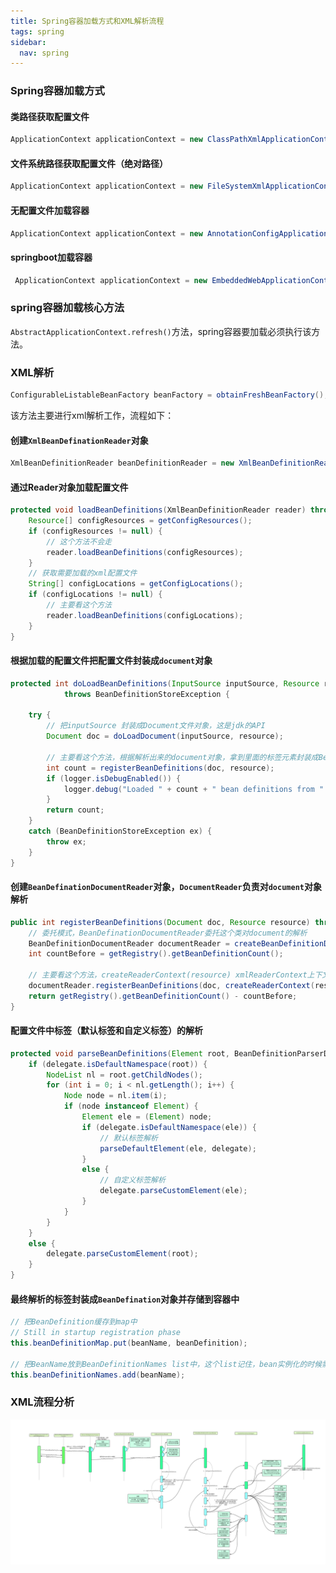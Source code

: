 ```yaml
---
title: Spring容器加载方式和XML解析流程
tags: spring
sidebar:
  nav: spring
---
```


### Spring容器加载方式

#### 类路径获取配置文件

```java
ApplicationContext applicationContext = new ClassPathXmlApplicationContext("spring.xml");
```

#### 文件系统路径获取配置文件（绝对路径）

```java
ApplicationContext applicationContext = new FileSystemXmlApplicationContext("");
```

#### 无配置文件加载容器

```java
ApplicationContext applicationContext = new AnnotationConfigApplicationContext("com.gaochaojin");
```

#### springboot加载容器

```java
 ApplicationContext applicationContext = new EmbeddedWebApplicationContext();
```

### spring容器加载核心方法

`AbstractApplicationContext.refresh()`方法，spring容器要加载必须执行该方法。

### XML解析

```java
ConfigurableListableBeanFactory beanFactory = obtainFreshBeanFactory();
```

该方法主要进行xml解析工作，流程如下：

#### 创建`XmlBeanDefinationReader`对象

```java
XmlBeanDefinitionReader beanDefinitionReader = new XmlBeanDefinitionReader(beanFactory);
```

#### 通过Reader对象加载配置文件

```java
protected void loadBeanDefinitions(XmlBeanDefinitionReader reader) throws BeansException, IOException {
    Resource[] configResources = getConfigResources();
    if (configResources != null) {
        // 这个方法不会走
        reader.loadBeanDefinitions(configResources);
    }
    // 获取需要加载的xml配置文件
    String[] configLocations = getConfigLocations();
    if (configLocations != null) {
        // 主要看这个方法
        reader.loadBeanDefinitions(configLocations);
    }
}
```

#### 根据加载的配置文件把配置文件封装成`document`对象

```java
protected int doLoadBeanDefinitions(InputSource inputSource, Resource resource)
			throws BeanDefinitionStoreException {

    try {
        // 把inputSource 封装成Document文件对象，这是jdk的API
        Document doc = doLoadDocument(inputSource, resource);

        // 主要看这个方法，根据解析出来的document对象，拿到里面的标签元素封装成BeanDefination
        int count = registerBeanDefinitions(doc, resource);
        if (logger.isDebugEnabled()) {
            logger.debug("Loaded " + count + " bean definitions from " + resource);
        }
        return count;
    }
    catch (BeanDefinitionStoreException ex) {
        throw ex;
    }
}	
```

#### 创建`BeanDefinationDocumentReader`对象，`DocumentReader`负责对`document`对象解析

```java
public int registerBeanDefinitions(Document doc, Resource resource) throws BeanDefinitionStoreException {
    // 委托模式，BeanDefinationDocumentReader委托这个类对document的解析
    BeanDefinitionDocumentReader documentReader = createBeanDefinitionDocumentReader();
    int countBefore = getRegistry().getBeanDefinitionCount();

    // 主要看这个方法，createReaderContext(resource) xmlReaderContext上下文，封装了XmlBeanDefinationReader
    documentReader.registerBeanDefinitions(doc, createReaderContext(resource));
    return getRegistry().getBeanDefinitionCount() - countBefore;
}
```

#### 配置文件中标签（默认标签和自定义标签）的解析

```java
protected void parseBeanDefinitions(Element root, BeanDefinitionParserDelegate delegate) {
    if (delegate.isDefaultNamespace(root)) {
        NodeList nl = root.getChildNodes();
        for (int i = 0; i < nl.getLength(); i++) {
            Node node = nl.item(i);
            if (node instanceof Element) {
                Element ele = (Element) node;
                if (delegate.isDefaultNamespace(ele)) {
                    // 默认标签解析
                    parseDefaultElement(ele, delegate);
                }
                else {
                    // 自定义标签解析
                    delegate.parseCustomElement(ele);
                }
            }
        }
    }
    else {
        delegate.parseCustomElement(root);
    }
}
```

#### 最终解析的标签封装成`BeanDefination`对象并存储到容器中

```java
// 把BeanDefinition缓存到map中
// Still in startup registration phase
this.beanDefinitionMap.put(beanName, beanDefinition);

// 把BeanName放到BeanDefinitionNames list中，这个list记住，bean实例化的时候需要用到
this.beanDefinitionNames.add(beanName);
```

### XML流程分析

![XML流程分析](/img/spring/spring-xml-parse.jpg)

